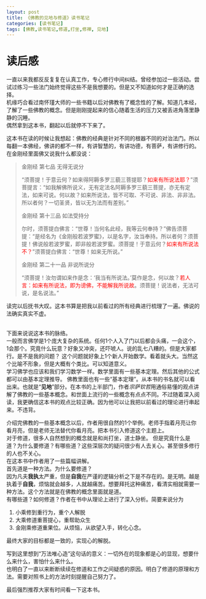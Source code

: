 ```yaml
---
layout: post
title: 《佛教的见地与修道》读书笔记
categories: [读书笔记]
tags: [佛教,读书笔记,修道,打坐,修禅, 见地]
---
```


# 读后感

一直以来我都反反复复在认真工作，专心修行中间纠结。曾经参加过一些活动。尝试过练习一些法门始终觉得这些不是我想要的。但是又不知道如何才是正确的选择。	
机缘巧合看过南怀瑾大师的一些书籍以后对佛教有了概念性的了解。知道几本经，了解了一些佛教的概念。但是刚刚提起来的信心随着生活的压力又被丢进角落里静静的沉睡。		
偶然拿到这本书，翻起以后就停不下来了。		

这本书在读的时候让我想起：佛教的经典是针对不同的根器不同的对治法门。所以每翻一本佛经，佛讲的都不一样，有讲智慧的，有讲功德，有菩萨，有讲修行的。在金刚经里面佛又说我什么都没说：

>	金刚经 第七品 无得无说分		
>
>	“须菩提！于意云何？如来得阿耨多罗三藐三菩提耶？<font color='red'>如来有所说法耶？</font>”须菩提言：“如我解佛所说义，无有定法名阿耨多罗三藐三菩提，亦无有定法，如来可说。何以故？如来所说法，皆不可取、不可说、非法、非非法。所以者何？一切圣贤，皆以无为法而有差别。”
>
>
>	金刚经 第十三品 如法受持分		
>
>	尔时，须菩提白佛言：“世尊！当何名此经，我等云何奉持？”佛告须菩提：“是经名为《金刚般若波罗蜜》，以是名字，汝当奉持。所以者何？须菩提！佛说般若波罗蜜，即非般若波罗蜜。须菩提！于意云何？<font color='red'>如来有所说法不？</font>”须菩提白佛言：“世尊！如来无所说。”
>
>	金刚经 第二十一品 非说所说分	
>
>	“须菩提！汝勿谓如来作是念：‘我当有所说法。’莫作是念，何以故？<font color='red'>若人言：如来有所说法，即为谤佛，不能解我所说故</font>。须菩提！说法者，无法可说，是名说法。”

读完以后抚书大叹。这本书算是把我以前看过的所有经典进行梳理了一遍。佛说的法确实真实不虚。		
<br/>

下面来说说这本书的脉络。		
一般而言佛学是1个庞大复杂的系统。任何1个人入了门以后都会头痛，一会这个，1会那个。究竟什么玩意？好象又冲突，还吓唬人。说的乱七八糟的。但是大家都行。是不是我的问题？	
这个问题就好象上1个新人开始数学。看着就头大。当然这个比喻不形象，但是大概有个类比。可以知道意义。		
学习佛学也应该和我们学习数学一样。数学里面有一些基本定理。然后其他的公式都可以由基本定理推导。	
佛教里面也有一些“基本定理”。从本书的书名就可以看出来。也就是“**见地**”部分。在本书的上半部门，作者*宗萨钦哲*用通俗易懂的观点讲解了佛教的一些基本概念。和世面上流行的一些概念有点点不同。不过随着深入阅读，我更确信这本书的观点比较正确。因为他可以让我把以前看过的理论进行串起来。不违背。		

介绍完佛教的一些基本概念以后，作者用很自然的1个举例。老师手指着月亮让你看月亮，但是老师无法替代你看月亮。把本书引入修道这个主题上。	
对于修道，很多人自然想到的概念就是和尚打坐，道士静坐。	
但是究竟什么是道？为什么要修道？有哪些道？这些深层次的疑问很少有人去关心。甚至很多修行的人也不关心。	
在这本书中作者用了一些篇幅讲解。		
首先道是一种方法。为什么要修道？		
因为凡夫**我执**太严重，但是**自我**在严谨的逻辑分析之下是不存在的。是无明。越是执着于**自我**，烦恼就会越多，人就越痛苦。想要拜托这种痛苦，看清实相就需要一种方法。这个方法就是在佛教的概念里面就是道。		
有哪些道？如何修道？作者在书中从理论上进行了深入分析。简要来说分为	

1. 小乘修到重行为，重个人解脱
2. 大乘修道重菩提心，重帮助众生
3. 金刚乘修道重果位。从烦恼，从欲望入手，转化心念。

最终大家的目标都是一致的，实现心的解脱。	

写到这里想到“万法唯心造”这句话的意义：一切外在的现象都是心的显现，想要什么来什么，害怕什么来什么。	
也明白了一直以来断断续续在修道和工作之间疑惑的原因。明白了修道的原理和方法。需要对照书上的方法时刻提醒自己努力了。

最后强烈推荐大家有时间看一下这本书。
